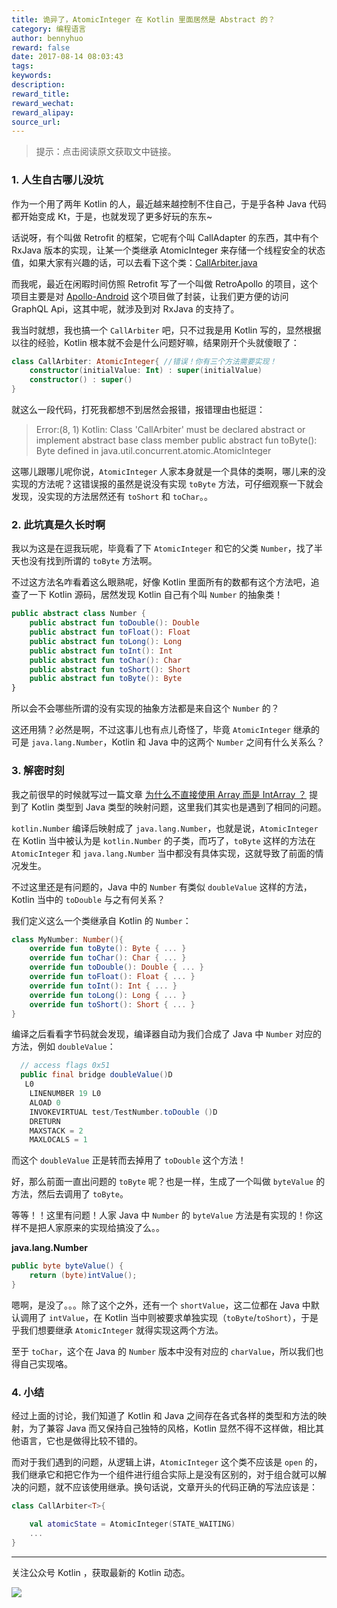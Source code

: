 ```yaml
---
title: 诡异了，AtomicInteger 在 Kotlin 里面居然是 Abstract 的？
category: 编程语言
author: bennyhuo
reward: false
date: 2017-08-14 08:03:43
tags:
keywords:
description:
reward_title:
reward_wechat:
reward_alipay:
source_url:
---
```


> 提示：点击阅读原文获取文中链接。

### 1. 人生自古哪儿没坑

作为一个用了两年 Kotlin 的人，最近越来越控制不住自己，于是乎各种 Java 代码都开始变成 Kt，于是，也就发现了更多好玩的东东~
 
话说呀，有个叫做 Retrofit 的框架，它呢有个叫 CallAdapter 的东西，其中有个 RxJava 版本的实现，让某一个类继承 AtomicInteger 来存储一个线程安全的状态值，如果大家有兴趣的话，可以去看下这个类：[CallArbiter.java](https://github.com/square/retrofit/blob/master/retrofit-adapters/rxjava/src/main/java/retrofit2/adapter/rxjava/CallArbiter.java)

而我呢，最近在闲暇时间仿照 Retrofit 写了一个叫做 RetroApollo 的项目，这个项目主要是对 [Apollo-Android](https://github.com/apollographql/apollo-android) 这个项目做了封装，让我们更方便的访问 GraphQL Api，这其中呢，就涉及到对 RxJava 的支持了。

我当时就想，我也搞一个 `CallArbiter` 吧，只不过我是用 Kotlin 写的，显然根据以往的经验，Kotlin 根本就不会是什么问题好嘛，结果刚开个头就傻眼了：

```kotlin
class CallArbiter: AtomicInteger{ //错误！你有三个方法需要实现！
    constructor(initialValue: Int) : super(initialValue)
    constructor() : super()
}
```

就这么一段代码，打死我都想不到居然会报错，报错理由也挺逗：

> Error:(8, 1) Kotlin: Class 'CallArbiter' must be declared abstract or implement abstract base class member public abstract fun toByte(): Byte defined in java.util.concurrent.atomic.AtomicInteger

这哪儿跟哪儿呢你说，`AtomicInteger` 人家本身就是一个具体的类啊，哪儿来的没实现的方法呢？这错误报的虽然是说没有实现 `toByte` 方法，可仔细观察一下就会发现，没实现的方法居然还有 `toShort` 和 `toChar`。。

### 2. 此坑真是久长时啊

我以为这是在逗我玩呢，毕竟看了下 `AtomicInteger` 和它的父类 `Number`，找了半天也没有找到所谓的 `toByte` 方法啊。

不过这方法名咋看着这么眼熟呢，好像 Kotlin 里面所有的数都有这个方法吧，追查了一下 Kotlin 源码，居然发现 Kotlin 自己有个叫 `Number` 的抽象类！

```kotlin
public abstract class Number {
    public abstract fun toDouble(): Double
    public abstract fun toFloat(): Float
    public abstract fun toLong(): Long
    public abstract fun toInt(): Int
    public abstract fun toChar(): Char
    public abstract fun toShort(): Short
    public abstract fun toByte(): Byte
}
```

所以会不会哪些所谓的没有实现的抽象方法都是来自这个 `Number` 的？

这还用猜？必然是啊，不过这事儿也有点儿奇怪了，毕竟 `AtomicInteger` 继承的可是 `java.lang.Number`，Kotlin 和 Java 中的这两个 `Number` 之间有什么关系么？

### 3. 解密时刻

我之前很早的时候就写过一篇文章 [为什么不直接使用 Array 而是 IntArray ？](https://blog.kotliner.cn/2017/01/09/why-not-Array-but-IntArray/) 提到了 Kotlin 类型到 Java 类型的映射问题，这里我们其实也是遇到了相同的问题。

`kotlin.Number` 编译后映射成了 `java.lang.Number`，也就是说，`AtomicInteger` 在 Kotlin 当中被认为是 `kotlin.Number` 的子类，而巧了，`toByte` 这样的方法在 `AtomicInteger` 和 `java.lang.Number` 当中都没有具体实现，这就导致了前面的情况发生。

不过这里还是有问题的，Java 中的 `Number` 有类似 `doubleValue` 这样的方法，Kotlin 当中的 `toDouble` 与之有何关系？

我们定义这么一个类继承自 Kotlin 的 `Number`：

```kotlin
class MyNumber: Number(){ 
    override fun toByte(): Byte { ... }
    override fun toChar(): Char { ... }
    override fun toDouble(): Double { ... }
    override fun toFloat(): Float { ... }
    override fun toInt(): Int { ... }
    override fun toLong(): Long { ... }
    override fun toShort(): Short { ... }
}
```

编译之后看看字节码就会发现，编译器自动为我们合成了 Java 中 `Number` 对应的方法，例如 `doubleValue`：

```java
  // access flags 0x51
  public final bridge doubleValue()D
   L0
    LINENUMBER 19 L0
    ALOAD 0
    INVOKEVIRTUAL test/TestNumber.toDouble ()D
    DRETURN
    MAXSTACK = 2
    MAXLOCALS = 1
```

而这个 `doubleValue` 正是转而去掉用了 `toDouble` 这个方法！

好，那么前面一直出问题的 `toByte` 呢？也是一样，生成了一个叫做 `byteValue` 的方法，然后去调用了 `toByte`。

等等！！这里有问题！人家 Java 中 `Number` 的 `byteValue` 方法是有实现的！你这样不是把人家原来的实现给搞没了么。。

**java.lang.Number**

```java
public byte byteValue() {
    return (byte)intValue();
}
```

嗯啊，是没了。。。除了这个之外，还有一个 `shortValue`，这二位都在 Java 中默认调用了 `intValue`，在 Kotlin 当中则被要求单独实现（`toByte`/`toShort`），于是乎我们想要继承 `AtomicInteger` 就得实现这两个方法。

至于 `toChar`，这个在 Java 的 `Number` 版本中没有对应的 `charValue`，所以我们也得自己实现咯。

### 4. 小结

经过上面的讨论，我们知道了 Kotlin 和 Java 之间存在各式各样的类型和方法的映射，为了兼容 Java 而又保持自己独特的风格，Kotlin 显然不得不这样做，相比其他语言，它也是做得比较不错的。

而对于我们遇到的问题，从逻辑上讲，`AtomicInteger` 这个类不应该是 `open` 的，我们继承它和把它作为一个组件进行组合实际上是没有区别的，对于组合就可以解决的问题，就不应该使用继承。换句话说，文章开头的代码正确的写法应该是：

```kotlin
class CallArbiter<T>{

    val atomicState = AtomicInteger(STATE_WAITING)
    ...   
}
```



---

关注公众号 Kotlin ，获取最新的 Kotlin 动态。

![](/arts/Kotlin.jpg)